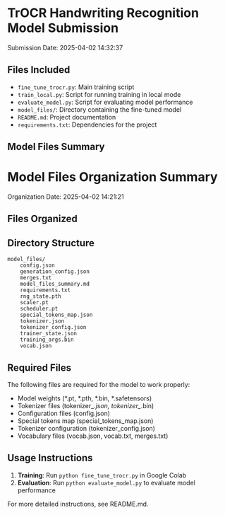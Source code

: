 # TrOCR Handwriting Recognition Model Submission

Submission Date: 2025-04-02 14:32:37

## Files Included

- `fine_tune_trocr.py`: Main training script
- `train_local.py`: Script for running training in local mode
- `evaluate_model.py`: Script for evaluating model performance
- `model_files/`: Directory containing the fine-tuned model
- `README.md`: Project documentation
- `requirements.txt`: Dependencies for the project

## Model Files Summary

# Model Files Organization Summary

Organization Date: 2025-04-02 14:21:21

## Files Organized


## Directory Structure

```
model_files/
    config.json
    generation_config.json
    merges.txt
    model_files_summary.md
    requirements.txt
    rng_state.pth
    scaler.pt
    scheduler.pt
    special_tokens_map.json
    tokenizer.json
    tokenizer_config.json
    trainer_state.json
    training_args.bin
    vocab.json
```

## Required Files

The following files are required for the model to work properly:

- Model weights (*.pt, *.pth, *.bin, *.safetensors)
- Tokenizer files (tokenizer_*.json, tokenizer_*.bin)
- Configuration files (config.json)
- Special tokens map (special_tokens_map.json)
- Tokenizer configuration (tokenizer_config.json)
- Vocabulary files (vocab.json, vocab.txt, merges.txt)

## Usage Instructions

1. **Training**: Run `python fine_tune_trocr.py` in Google Colab
2. **Evaluation**: Run `python evaluate_model.py` to evaluate model performance

For more detailed instructions, see README.md.
